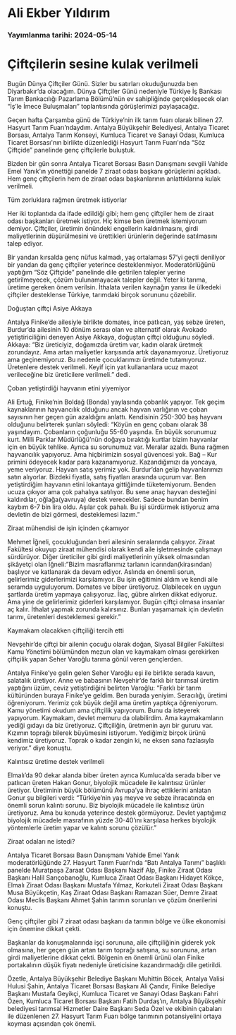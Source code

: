 # Ali Ekber Yıldırım

### Yayımlanma tarihi: 2024-05-14

# Çiftçilerin sesine kulak verilmeli

Bugün Dünya Çiftçiler Günü. Sizler bu satırları okuduğunuzda ben Diyarbakır’da olacağım. Dünya Çiftçiler Günü nedeniyle Türkiye İş Bankası Tarım Bankacılığı Pazarlama Bölümü’nün ev sahipliğinde gerçekleşecek olan “İş’le İmece Buluşmaları” toplantısında görüşlerimizi paylaşacağız.

Geçen hafta Çarşamba günü de Türkiye’nin ilk tarım fuarı olarak bilinen 27. Hasyurt Tarım Fuarı’ndaydım. Antalya Büyükşehir Belediyesi, Antalya Ticaret Borsası, Antalya Tarım Konseyi, Kumluca Ticaret ve Sanayi Odası, Kumluca Ticaret Borsası'nın birlikte düzenlediği Hasyurt Tarım Fuarı'nda “Söz Çiftçide” panelinde genç çiftçilerle buluştuk.

Bizden bir gün sonra Antalya Ticaret Borsası Basın Danışmanı sevgili Vahide Emel Yanık’ın yönettiği panelde 7 ziraat odası başkanı görüşlerini açıkladı. Hem genç çiftçilerin hem de ziraat odası başkanlarının anlattıklarına kulak verilmeli.

Tüm zorluklara rağmen üretmek istiyorlar

Her iki toplantıda da ifade edildiği gibi; hem genç çiftçiler hem de ziraat odası başkanları üretmek istiyor. Hiç kimse ben üretmek istemiyorum demiyor. Çiftçiler, üretimin önündeki engellerin kaldırılmasını, girdi maliyetlerinin düşürülmesini ve ürettikleri ürünlerin değerinde satılmasını talep ediyor.

Bir yandan kırsalda genç nüfus kalmadı, yaş ortalaması 57’yi geçti deniliyor bir yandan da genç çiftçiler yeterince desteklenmiyor. Moderatörlüğünü yaptığım “Söz Çiftçide” panelinde dile getirilen talepler yerine getirilmeyecek, çözüm bulunamayacak talepler değil. Yeter ki tarıma, üretime gereken önem verilsin. İthalata verilen kaynağın yarısı ile ülkedeki çiftçiler desteklense Türkiye, tarımdaki birçok sorununu çözebilir.

Doğuştan çiftçi Asiye Akkaya

Antalya Finike’de ailesiyle birlikte domates, ince patlıcan, yaş sebze üreten, Burdur’da ailesinin 10 dönüm serası olan ve alternatif olarak Avokado yetiştiriciliğini deneyen Asiye Akkaya, doğuştan çiftçi olduğunu söyledi. Akkaya: “Biz üreticiyiz, doğamızda üretim var, kadın olarak üretmek zorundayız. Ama artan maliyetler karşısında artık dayanamıyoruz. Üretiyoruz ama geçinemiyoruz. Bu nedenle çocuklarımızı üretimde tutamıyoruz. Üretenlere destek verilmeli. Keyif için yat kullananlara ucuz mazot verileceğine biz üreticilere verilmeli.” dedi.

Çoban yetiştirdiği hayvanın etini yiyemiyor

Ali Ertuğ, Finike’nin Boldağ (Bonda) yaylasında çobanlık yapıyor. Tek geçim kaynaklarının hayvancılık olduğunu ancak hayvan varlığının ve çoban sayısının her geçen gün azaldığını anlattı. Kendisinin 250-300 baş hayvanı olduğunu belirterek şunları söyledi: “Köyün en genç çobanı olarak 38 yaşındayım. Çobanların çoğunluğu 55-60 yaşında. En büyük sorunumuz kurt. Milli Parklar Müdürlüğü’nün doğaya bıraktığı kurtlar bizim hayvanlar için en büyük tehlike. Ayrıca su sorunumuz var. Meralar azaldı. Buna rağmen hayvancılık yapıyoruz. Ama hiçbirimizin sosyal güvencesi yok. Bağ – Kur primini ödeyecek kadar para kazanamıyoruz. Kazandığımızı da yoncaya, yeme veriyoruz. Hayvan satış yerimiz yok. Burdur’dan gelip hayvanlarımızı satın alıyorlar. Bizdeki fiyatla, satış fiyatları arasında uçurum var. Ben yetiştirdiğim hayvanın etini lokantaya gittiğimde tüketemiyorum. Benden ucuza çıkıyor ama çok pahalıya satılıyor. Bu sene anaç hayvan desteğini kaldırdılar, oğlağa(yavruya) destek verecekler. Sadece bundan benim kaybım 6-7 bin lira oldu. Aşılar çok pahalı. Bu işi sürdürmek istiyoruz ama devletin de bizi görmesi, desteklemesi lazım.”

Ziraat mühendisi de işin içinden çıkamıyor

Mehmet İğneli, çocukluğundan beri ailesinin seralarında çalışıyor. Ziraat Fakültesi okuyup ziraat mühendisi olarak kendi aile işletmesinde çalışmayı sürdürüyor. Diğer üreticiler gibi girdi maliyetlerinin yüksek olmasından şikâyetçi olan İğneli:”Bizim masraflarımız tarlanın icarından(kirasından) başlıyor ve katlanarak da devam ediyor. Aslında en önemli sorun, gelirlerimiz giderlerimizi karşılamıyor. Bu işin eğitimini aldım ve kendi aile seramda uyguluyorum. Domates ve biber üretiyoruz. Olabilecek en uygun şartlarda üretim yapmaya çalışıyoruz. İlaç, gübre alırken dikkat ediyoruz. Ama yine de gelirlerimiz giderleri karşılamıyor. Bugün çiftçi olmasa insanlar aç kalır. İthalat yapmak zorunda kalırsınız. Bunları yaşamamak için devletin tarımı, üretenleri desteklemesi gerekir.”

Kaymakam olacakken çiftçiliği tercih etti

Nevşehir’de çiftçi bir ailenin çocuğu olarak doğan, Siyasal Bilgiler Fakültesi Kamu Yönetimi bölümünden mezun olan ve kaymakam olması gerekirken çiftçilik yapan Seher Varoğlu tarıma gönül veren gençlerden.

Antalya Finike’ye gelin gelen Seher Varoğlu eşi ile birlikte serada kavun, salatalık üretiyor. Anne ve babasının Nevşehir’de farklı bir tarımsal üretim yaptığını üzüm, ceviz yetiştirdiğini belirten Varoğlu: “Farklı bir tarım kültüründen buraya Finike’ye geldim. Ben burada yeniyim. Seracılığı, üretimi öğreniyorum. Yerimiz çok büyük değil ama üretim yaptıkça öğreniyorum. Kamu yönetimi okudum ama çiftçilik yapıyorum. Bunu da isteyerek yapıyorum. Kaymakam, devlet memuru da olabilirdim. Ama kaymakamların yediği gıdayı da biz üretiyoruz. Çiftçiliğin, üretmenin ayrı bir gururu var. Kızımın toprağı bilerek büyümesini istiyorum. Yediğimiz birçok ürünü kendimiz üretiyoruz. Toprak o kadar zengin ki, ne eksen sana fazlasıyla veriyor.” diye konuştu.

Kalıntısız üretime destek verilmeli

Elmalı’da 90 dekar alanda biber üreten ayrıca Kumluca’da serada biber ve patlıcan üreten Hakan Gonur, biyolojik mücadele ile kalıntısız ürünler üretiyor. Üretiminin büyük bölümünü Avrupa’ya ihraç ettiklerini anlatan Gonur şu bilgileri verdi: “Türkiye’nin yaş meyve ve sebze ihracatında en önemli sorun kalıntı sorunu. Biz biyolojik mücadele ile kalıntısız ürün üretiyoruz. Ama bu konuda yeterince destek görmüyoruz. Devlet yaptığımız biyolojik mücadele masrafının yüzde 30-40’ını karşılasa herkes biyolojik yöntemlerle üretim yapar ve kalıntı sorunu çözülür.”

Ziraat odaları ne istedi?

Antalya Ticaret Borsası Basın Danışmanı Vahide Emel Yanık moderatörlüğünde 27. Hasyurt Tarım Fuarı'nda “Batı Antalya Tarımı” başlıklı panelde Muratpaşa Zaraat Odası Başkanı Nazif Alp, Finike Ziraat Odası Başkanı Halil Sarıçobanoğlu, Kumluca Ziraat Odası Başkanı Hidayet Kökçe, Elmalı Ziraat Odası Başkanı Mustafa Yılmaz, Korkuteli Ziraat Odası Başkanı Musa Büyükçetin, Kaş Ziraat Odası Başkanı Ramazan Süer, Demre Ziraat Odası Meclis Başkanı Ahmet Şahin tarımın sorunları ve çözüm önerilerini konuştu.

Genç çiftçiler gibi 7 ziraat odası başkanı da tarımın bölge ve ülke ekonomisi için önemine dikkat çekti.

Başkanlar da konuşmalarında işçi sorununa, aile çiftçiliğinin giderek yok olmasına, her geçen gün artan tarım toprağı satışına, su sorununa, artan girdi maliyetlerine dikkat çekti. Bölgenin en önemli ürünü olan Finike portakalının düşük fiyatı nedeniyle üreticisine kazandırmadığı dile getirildi.

Özetle, Antalya Büyükşehir Belediye Başkanı Muhittin Böcek, Antalya Valisi Hulusi Şahin, Antalya Ticaret Borsası Başkanı Ali Çandır, Finike Belediye Başkanı Mustafa Geyikçi, Kumluca Ticaret ve Sanayi Odası Başkanı Fahri Özen, Kumluca Ticaret Borsası Başkanı Fatih Durdaş’ın, Antalya Büyükşehir belediyesi tarımsal Hizmetler Daire Başkanı Seda Özel ve ekibinin çabaları ile düzenlenen 27. Hasyurt Tarım Fuarı bölge tarımının potansiyelini ortaya koyması açısından çok önemli.



